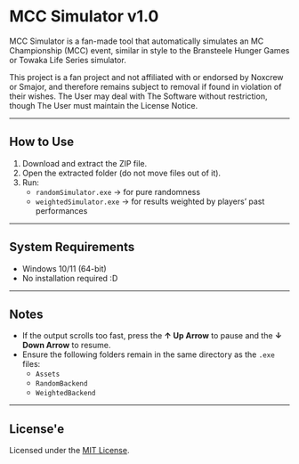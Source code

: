 # MCC Simulator v1.0
MCC Simulator is a fan-made tool that automatically simulates an MC Championship (MCC) event, similar in style to the Bransteele Hunger Games or Towaka Life Series simulator.  

This project is a fan project and not affiliated with or endorsed by Noxcrew or Smajor, and therefore remains subject to removal if found in violation of their wishes. The User may deal with The Software without restriction, though The User must maintain the License Notice.

---

## How to Use
1. Download and extract the ZIP file.  
2. Open the extracted folder (do not move files out of it).  
3. Run:
   - `randomSimulator.exe` → for pure randomness  
   - `weightedSimulator.exe` → for results weighted by players’ past performances  

---

## System Requirements
- Windows 10/11 (64-bit)  
- No installation required :D

---

## Notes
- If the output scrolls too fast, press the **↑ Up Arrow** to pause and the **↓ Down Arrow** to resume.  
- Ensure the following folders remain in the same directory as the `.exe` files:  
  - `Assets`  
  - `RandomBackend`  
  - `WeightedBackend`  

---

## License'e
Licensed under the [MIT License](LICENSE).
